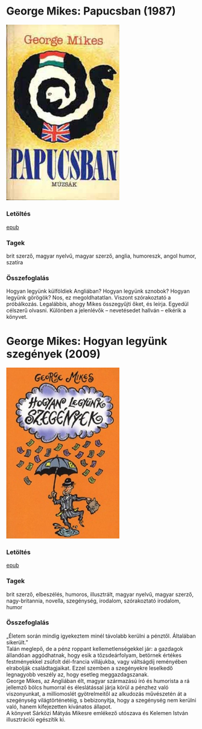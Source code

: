# <a name="id_406">George Mikes: Papucsban (1987)</a>
<img src="https://github.com/BercziSandor/calibre_lib/raw/main/libs/main/George%20Mikes/Papucsban%20%28406%29/cover.jpg" alt="cover" width="300"/>

### Letöltés
[epub](https://github.com/BercziSandor/calibre_lib/raw/main/libs/main/George%20Mikes/Papucsban%20%28406%29/Papucsban%20-%20George%20Mikes.epub)

### Tagek
brit szerző, magyar nyelvű, magyar szerző, anglia, humoreszk, angol humor, szatíra

### Összefoglalás
<div>
<p>Hogyan legyünk külföldiek Angliában? Hogyan legyünk sznobok? Hogyan legyünk görögök? Nos, ez megoldhatatlan. Viszont szórakoztató a próbálkozás. Legalábbis, ahogy Mikes összegyűjti őket, és leírja. Egyedül célszerű olvasni. Különben a jelenlévők – nevetésedet hallván – elkérik a könyvet.</p></div>


# <a name="id_985">George Mikes: Hogyan legyünk szegények (2009)</a>
<img src="https://github.com/BercziSandor/calibre_lib/raw/main/libs/main/George%20Mikes/Hogyan%20legyunk%20szegenyek%20%28985%29/cover.jpg" alt="cover" width="300"/>

### Letöltés
[epub](https://github.com/BercziSandor/calibre_lib/raw/main/libs/main/George%20Mikes/Hogyan%20legyunk%20szegenyek%20%28985%29/Hogyan%20legyunk%20szegenyek%20-%20George%20Mikes.epub)

### Tagek
brit szerző, elbeszélés, humoros, illusztrált, magyar nyelvű, magyar szerző, nagy-britannia, novella, szegénység, irodalom, szórakoztató irodalom, humor

### Összefoglalás
<div>
<p>„Életem során mindig igyekeztem minél távolabb kerülni a pénztől. Általában sikerült.”<br>Talán meglepő, de a pénz roppant kellemetlenségekkel jár: a gazdagok állandóan aggódhatnak, hogy esik a tőzsdeárfolyam, betörnek értékes festményekkel zsúfolt dél-francia villájukba, vagy váltságdíj reményében elrabolják családtagjaikat. Ezzel szemben a szegényekre leselkedő legnagyobb veszély az, hogy esetleg meggazdagszanak.<br>George Mikes, az Angliában élt, magyar származású író és humorista a rá jellemző bölcs humorral és éleslátással járja körül a pénzhez való viszonyunkat, a milliomoslét gyötrelmeitől az alkudozás művészetén át a szegénység világtörténetéig, s bebizonyítja, hogy a szegénység nem kerülni való, hanem kifejezetten kívánatos állapot.<br>A könyvet Sárközi Mátyás Mikesre emlékező utószava és Kelemen István illusztrációi egészítik ki.</p></div>


